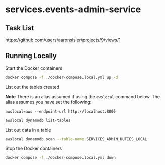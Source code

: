 # services.events-admin-service

## Task List

https://github.com/users/aaronsisler/projects/9/views/1

## Running Locally

Start the Docker containers

```bash
docker compose -f ./docker-compose.local.yml up -d
```

List out the tables created

**Note** There is an alias assumed if using the `awslocal` command below. The alias assumes you have set the following:

```
awslocal=aws --endpoint-url http://localhost:8000
```

```bash
awslocal dynamodb list-tables
```

List out data in a table

```bash
awslocal dynamodb scan --table-name SERVICES_ADMIN_DUTIES_LOCAL
```

Stop the Docker containers

```bash
docker compose -f ./docker-compose.local.yml down
```
